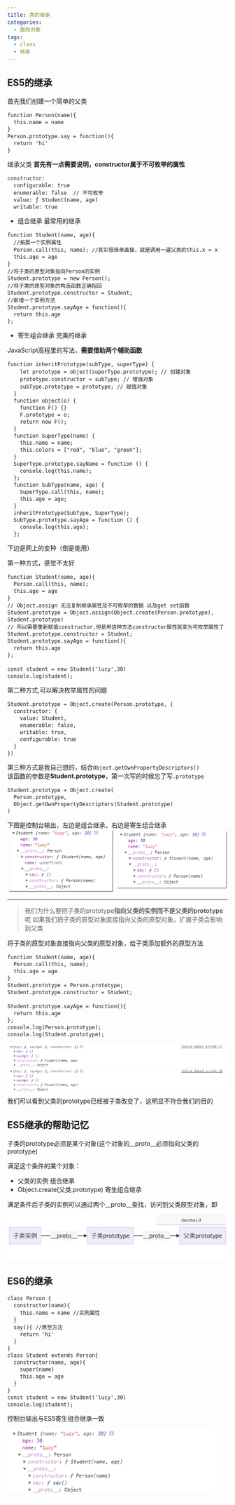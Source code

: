 ```yaml
---
title: 类的继承
categories: 
  - 面向对象
tags: 
  - class
  - 继承
---
```

## ES5的继承
首先我们创建一个简单的父类
```
function Person(name){
  this.name = name
}
Person.prototype.say = function(){
  return 'hi'
}
```
继承父类
**首先有一点需要说明，constructor属于不可枚举的属性**
```
constructor:
  configurable: true
  enumerable: false  // 不可枚举
  value: ƒ Student(name, age)
  writable: true
```

- 组合继承 最常用的继承
```
function Student(name, age){
  //拓展一个实例属性 
  Person.call(this, name); //其实很简单直接，就是调用一遍父类的this.x = x
  this.age = age
}
//将子类的原型对象指向Person的实例
Student.prototype = new Person(); 
//将子类的原型对象的构造函数正确指回
Student.prototype.constructor = Student;
//新增一个实例方法
Student.prototype.sayAge = function(){
  return this.age
};
```
- 寄生组合继承  完美的继承

JavaScript高程里的写法，**需要借助两个辅助函数**

```
function inheritPrototype(subType, superType) {
    let prototype = object(superType.prototype); // 创建对象
    prototype.constructor = subType; // 增强对象 
    subType.prototype = prototype; // 赋值对象
  }
  function object(o) { 
    function F() {} 
    F.prototype = o; 
    return new F(); 
  }
  function SuperType(name) {
    this.name = name;
    this.colors = ["red", "blue", "green"];
  }
  SuperType.prototype.sayName = function () {
    console.log(this.name);
  };
  function SubType(name, age) {
    SuperType.call(this, name);
    this.age = age;
  }
  inheritPrototype(SubType, SuperType);
  SubType.prototype.sayAge = function () {
    console.log(this.age);
  };
```

下边是网上的变种（倒是能用）

第一种方式，感觉不太好

```
function Student(name, age){
  Person.call(this, name);
  this.age = age
}
// Object.assign 无法复制继承属性及不可枚举的数据 以及get set函数
Student.prototype = Object.assign(Object.create(Person.prototype), Student.prototype)
// 所以需要重新赋值constructor,但是用这种方法constructor属性就变为可枚举属性了
Student.prototype.constructor = Student;
Student.prototype.sayAge = function(){
  return this.age
};

const student = new Student('lucy',30)
console.log(student);
```
第二种方式,可以解决枚举属性的问题
```
Student.prototype = Object.create(Person.prototype, {
  constructor: {
    value: Student,
    enumerable: false,
    writable: true,
    configurable: true
  } 
}) 
```
第三种方式是我自己想的，结合`Object.getOwnPropertyDescriptors()`  
该函数的参数是**Student.prototype**，第一次写的时候忘了写`.prototype`
```
Student.prototype = Object.create(
  Person.prototype, 
  Object.getOwnPropertyDescriptors(Student.prototype)
) 
```
下图是控制台输出，左边是组合继承，右边是寄生组合继承  
![控制台输出](./继承/bg2.png)  

***

> 我们为什么要把子类的prototype**指向父类的实例而不是父类的prototype**呢
> 如果我们把子类的原型对象直接指向父类的原型对象，扩展子类会影响到父类  

将子类的原型对象直接指向父类的原型对象，给子类添加额外的原型方法
```
function Student(name, age){
  Person.call(this, name); 
  this.age = age
}
Student.prototype = Person.prototype; 
Student.prototype.constructor = Student;

Student.prototype.sayAge = function(){
  return this.age
};
console.log(Person.prototype);
console.log(Student.prototype);
```
![控制台结果](继承/bg1.png)  
我们可以看到父类的prototype已经被子类改变了，这明显不符合我们的目的

## ES5继承的帮助记忆
子类的prototype必须是某个对象(这个对象的__proto__必须指向父类的prototype)  

满足这个条件的某个对象：
- 父类的实例  组合继承
- Object.create(父类.prototype) 寄生组合继承

满足条件后子类的实例可以通过两个__proto__查找，访问到父类原型对象，即  

![控制台输出](./继承/bg4.png) 

## ES6的继承
```
class Person {
  constructor(name){
    this.name = name //实例属性
  }
  say(){ //原型方法
    return 'hi'
  }
}
class Student extends Person{
  constructor(name, age){
    super(name) 
    this.age = age
  }
}
const student = new Student('lucy',30)
console.log(student);
```
控制台输出与ES5寄生组合继承一致  

![控制台结果](继承/bg3.png)  